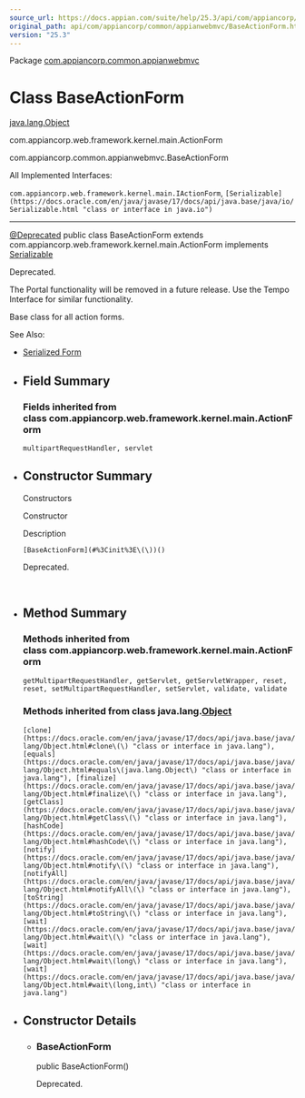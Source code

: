 ```yaml
---
source_url: https://docs.appian.com/suite/help/25.3/api/com/appiancorp/common/appianwebmvc/BaseActionForm.html
original_path: api/com/appiancorp/common/appianwebmvc/BaseActionForm.html
version: "25.3"
---
```


Package [com.appiancorp.common.appianwebmvc](package-summary.html)

# Class BaseActionForm

[java.lang.Object](https://docs.oracle.com/en/java/javase/17/docs/api/java.base/java/lang/Object.html "class or interface in java.lang")

com.appiancorp.web.framework.kernel.main.ActionForm

com.appiancorp.common.appianwebmvc.BaseActionForm

All Implemented Interfaces:

`com.appiancorp.web.framework.kernel.main.IActionForm`, `[Serializable](https://docs.oracle.com/en/java/javase/17/docs/api/java.base/java/io/Serializable.html "class or interface in java.io")`

* * *

[@Deprecated](https://docs.oracle.com/en/java/javase/17/docs/api/java.base/java/lang/Deprecated.html "class or interface in java.lang") public class BaseActionForm extends com.appiancorp.web.framework.kernel.main.ActionForm implements [Serializable](https://docs.oracle.com/en/java/javase/17/docs/api/java.base/java/io/Serializable.html "class or interface in java.io")

Deprecated.

The Portal functionality will be removed in a future release. Use the Tempo Interface for similar functionality.

Base class for all action forms.

See Also:

-   [Serialized Form](../../../../serialized-form.html#com.appiancorp.common.appianwebmvc.BaseActionForm)

-   ## Field Summary

    ### Fields inherited from class com.appiancorp.web.framework.kernel.main.ActionForm

    `multipartRequestHandler, servlet`

-   ## Constructor Summary

    Constructors

    Constructor

    Description

    `[BaseActionForm](#%3Cinit%3E\(\))()`

    Deprecated.

     

-   ## Method Summary

    ### Methods inherited from class com.appiancorp.web.framework.kernel.main.ActionForm

    `getMultipartRequestHandler, getServlet, getServletWrapper, reset, reset, setMultipartRequestHandler, setServlet, validate, validate`

    ### Methods inherited from class java.lang.[Object](https://docs.oracle.com/en/java/javase/17/docs/api/java.base/java/lang/Object.html "class or interface in java.lang")

    `[clone](https://docs.oracle.com/en/java/javase/17/docs/api/java.base/java/lang/Object.html#clone\(\) "class or interface in java.lang"), [equals](https://docs.oracle.com/en/java/javase/17/docs/api/java.base/java/lang/Object.html#equals\(java.lang.Object\) "class or interface in java.lang"), [finalize](https://docs.oracle.com/en/java/javase/17/docs/api/java.base/java/lang/Object.html#finalize\(\) "class or interface in java.lang"), [getClass](https://docs.oracle.com/en/java/javase/17/docs/api/java.base/java/lang/Object.html#getClass\(\) "class or interface in java.lang"), [hashCode](https://docs.oracle.com/en/java/javase/17/docs/api/java.base/java/lang/Object.html#hashCode\(\) "class or interface in java.lang"), [notify](https://docs.oracle.com/en/java/javase/17/docs/api/java.base/java/lang/Object.html#notify\(\) "class or interface in java.lang"), [notifyAll](https://docs.oracle.com/en/java/javase/17/docs/api/java.base/java/lang/Object.html#notifyAll\(\) "class or interface in java.lang"), [toString](https://docs.oracle.com/en/java/javase/17/docs/api/java.base/java/lang/Object.html#toString\(\) "class or interface in java.lang"), [wait](https://docs.oracle.com/en/java/javase/17/docs/api/java.base/java/lang/Object.html#wait\(\) "class or interface in java.lang"), [wait](https://docs.oracle.com/en/java/javase/17/docs/api/java.base/java/lang/Object.html#wait\(long\) "class or interface in java.lang"), [wait](https://docs.oracle.com/en/java/javase/17/docs/api/java.base/java/lang/Object.html#wait\(long,int\) "class or interface in java.lang")`

-   ## Constructor Details

    -   ### BaseActionForm

        public BaseActionForm()

        Deprecated.